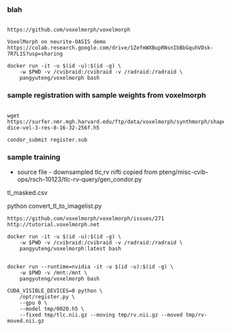
### blah

```

https://github.com/voxelmorph/voxelmorph

VoxelMorph on neurite-OASIS demo
https://colab.research.google.com/drive/1ZefmWXBupRNsnIbBbGquhVDsk-7R7L1S?usp=sharing

docker run -it -u $(id -u):$(id -g) \
    -w $PWD -v /cvibraid:/cvibraid -v /radraid:/radraid \
    pangyuteng/voxelmorph bash

```

### sample registration with sample weights from voxelmorph

```

wget https://surfer.nmr.mgh.harvard.edu/ftp/data/voxelmorph/synthmorph/shapes-dice-vel-3-res-8-16-32-256f.h5

condor_submit register.sub

```

### sample training


+ source file - downsampled tlc,rv nifti copied from pteng/misc-cvib-ops/rsch-10123/tlc-rv-query/gen_condor.py

tl_masked.csv


python convert_tl_to_imagelist.py



```
https://github.com/voxelmorph/voxelmorph/issues/271
http://tutorial.voxelmorph.net

docker run -it -u $(id -u):$(id -g) \
    -w $PWD -v /cvibraid:/cvibraid -v /radraid:/radraid \
    pangyuteng/voxelmorph:latest bash


docker run --runtime=nvidia -it -u $(id -u):$(id -g) \
    -w $PWD -v /mnt:/mnt \
    pangyuteng/voxelmorph bash

CUDA_VISIBLE_DEVICES=0 python \
    /opt/register.py \
    --gpu 0 \
    --model tmp/0020.h5 \
    --fixed tmp/tlc.nii.gz --moving tmp/rv.nii.gz --moved tmp/rv-moved.nii.gz


```